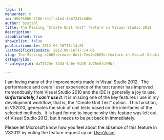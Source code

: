```yaml
---
tags: []
menuorder: 0
id: 40678866-7f86-441f-a1e4-3bb7215c8d5d
author: bsstahl
title: The Missing “Create Unit Test” feature in Visual Studio 2012
description: 
ispublished: true
showinlist: false
publicationdate: 2012-09-16T17:14:01
lastmodificationdate: 2012-09-16T17:14:01
slug: The-Missing-e2809cCreate-Unit-Teste2809d-feature-in-Visual-Studio-2012
categoryids:
- categoryid: da73f25e-343d-4a0e-9b28-1d76e8fd99bf

---
```


I am loving many of the improvements made in Visual Studio 2012.  The performance and overall user experience of the test runner has improved tremendously from Visual Studio 2010 and the IDE is generally a joy to use.  ***Unfortunately, I can’t use it***. It is missing one of the key features I use in my development workflow, that is, the “Create Unit Test” option.  This function, in VS2010, generates the stub of unit tests based on the interfaces of the selected methods.  It is hard for me to imagine why this feature was left out of Visual Studio 2012, but it needs to be put back in immediately.

Please let Microsoft know how you feel about the absence of this feature in VS2012 by voting the feature request up on [UserVoice](http://tinyurl.com/CreateUnitTest).

